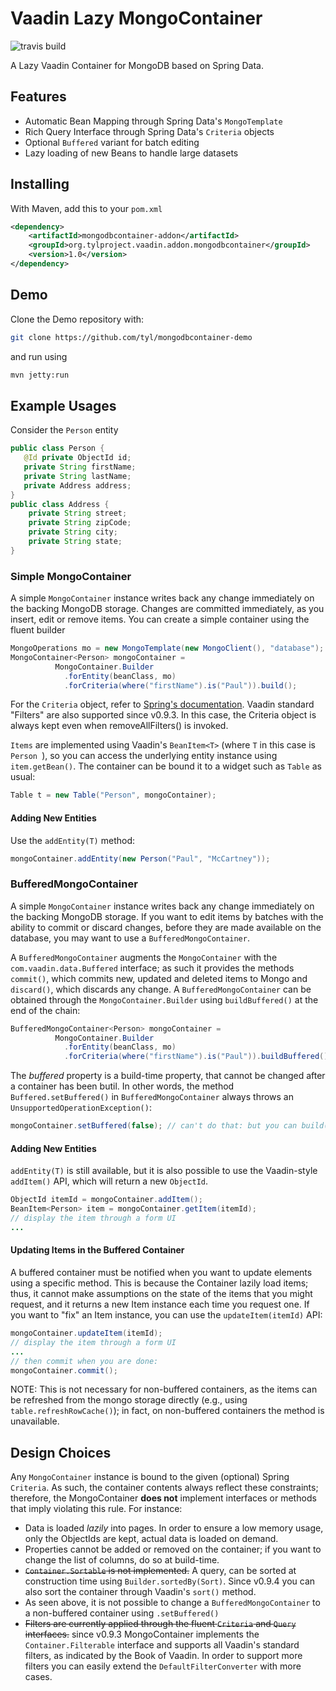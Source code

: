 # Vaadin Lazy MongoContainer

![travis build](https://api.travis-ci.org/tyl/mongodbcontainer-addon.svg)

A Lazy Vaadin Container for MongoDB based on Spring Data.

## Features

- Automatic Bean Mapping through Spring Data's `MongoTemplate` 
- Rich Query Interface through Spring Data's `Criteria` objects
- Optional `Buffered` variant for batch editing
- Lazy loading of new Beans to handle large datasets 


## Installing

With Maven, add this to your `pom.xml`

```xml
<dependency>
    <artifactId>mongodbcontainer-addon</artifactId>
    <groupId>org.tylproject.vaadin.addon.mongodbcontainer</groupId>
    <version>1.0</version>
</dependency>
```

## Demo

Clone the Demo repository with: 

```bash
git clone https://github.com/tyl/mongodbcontainer-demo
```

and run using


```bash
mvn jetty:run
```


## Example Usages

Consider the `Person` entity 

```java
public class Person {
   @Id private ObjectId id;
   private String firstName;
   private String lastName; 
   private Address address;
}
public class Address {
    private String street;
    private String zipCode;
    private String city;
    private String state;
}
```

### Simple MongoContainer

A simple `MongoContainer` instance writes back any change immediately on the backing MongoDB storage. Changes are committed immediately, as you insert, edit or remove items. You can create a simple container using the fluent builder

```java
MongoOperations mo = new MongoTemplate(new MongoClient(), "database");
MongoContainer<Person> mongoContainer = 
		  MongoContainer.Builder
		    .forEntity(beanClass, mo)
		    .forCriteria(where("firstName").is("Paul")).build();
```

For the `Criteria` object, refer to [Spring's documentation](http://docs.spring.io/spring-data/mongodb/docs/current/reference/html/). Vaadin standard "Filters" are also supported since v0.9.3. In this case, the Criteria object is always kept even when removeAllFilters() is invoked.

`Items` are implemented using Vaadin's `BeanItem<T>` (where `T` in this case is `Person `), so you can access the underlying entity instance using `item.getBean()`.
The container can be bound it to a widget such as `Table` as usual:

```java
Table t = new Table("Person", mongoContainer);
```

#### Adding New Entities

Use the `addEntity(T)` method:

```java
mongoContainer.addEntity(new Person("Paul", "McCartney"));
```

### BufferedMongoContainer

A simple `MongoContainer` instance writes back any change immediately on the backing MongoDB storage. If you want to edit items by batches with the ability to commit or discard changes, before they are made available on the database, you may want to use a `BufferedMongoContainer`.

A `BufferedMongoContainer` augments the `MongoContainer` with the `com.vaadin.data.Buffered` interface; as such it provides the methods `commit()`, which commits new, updated and deleted items to Mongo and `discard()`, which discards any change.
A `BufferedMongoContainer` can be obtained through the `MongoContainer.Builder` using `buildBuffered()` at the end of the chain:

```java
BufferedMongoContainer<Person> mongoContainer = 
		  MongoContainer.Builder
		    .forEntity(beanClass, mo)
		    .forCriteria(where("firstName").is("Paul")).buildBuffered();
```

The *buffered* property is a build-time property, that cannot be changed after a container has been butil. In other words, the method
`Buffered.setBuffered()` in `BufferedMongoContainer` always throws an `UnsupportedOperationException()`:

```java
mongoContainer.setBuffered(false); // can't do that: but you can build() a non-buffered container
```

#### Adding New Entities

`addEntity(T)` is still available, but it is also possible to use the Vaadin-style `addItem()` API, which will return a new `ObjectId`.

```java
ObjectId itemId = mongoContainer.addItem();
BeanItem<Person> item = mongoContainer.getItem(itemId);
// display the item through a form UI
...
```
#### Updating Items in the Buffered Container

A buffered container must be notified when you want to update elements using a specific method. This is because the Container lazily load items; thus, it cannot make assumptions on the state of the items that you might request, and it returns a new Item instance each time you request one. If you want to "fix" an Item instance, you can use the `updateItem(itemId)` API:

```java
mongoContainer.updateItem(itemId);
// display the item through a form UI
...
// then commit when you are done:
mongoContainer.commit();
```
NOTE: This is not necessary for non-buffered containers, as the items can be refreshed from the mongo storage directly (e.g., using `table.refreshRowCache()`); in fact, on non-buffered containers the method is unavailable.


## Design Choices 

Any `MongoContainer` instance is bound to the given (optional) Spring `Criteria`. As such, the container contents always reflect these constraints; therefore, the MongoContainer **does not** implement interfaces or methods that imply violating this rule. For instance:

- Data is loaded *lazily* into pages. In order to ensure a low memory usage, only the ObjectIds are kept, actual data is loaded on demand.
- Properties cannot be added or removed on the container; if you want to change the list of columns, do so at build-time.
- ~~`Container.Sortable` is not implemented.~~ A query, can be sorted at construction time using `Builder.sortedBy(Sort)`. Since v0.9.4 you can also sort the container through Vaadin's `sort()` method. 
- As seen above, it is not possible to change a `BufferedMongoContainer` to a non-buffered container using `.setBuffered()`
- ~~Filters are currently applied through the fluent `Criteria` and `Query` interfaces.~~ since v0.9.3 MongoContainer implements the `Container.Filterable` interface and supports all Vaadin's standard filters, as indicated by the Book of Vaadin. In order to support more filters you can easily extend the `DefaultFilterConverter` with more cases.


